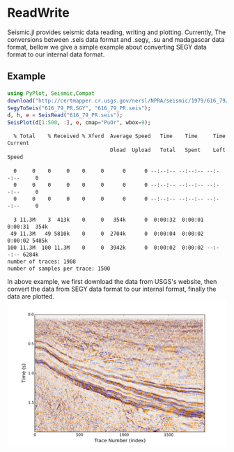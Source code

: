 
<a id='ReadWrite-1'></a>

# ReadWrite


Seismic.jl provides seismic data reading, writing and plotting. Currently, The conversions between .seis data format and .segy, .su and madagascar data format, bellow we give a simple example about converting SEGY data format to our internal data format.


<a id='Example-1'></a>

## Example


```julia
using PyPlot, Seismic,Compat
download("http://certmapper.cr.usgs.gov/nersl/NPRA/seismic/1979/616_79/PROCESSED/616_79_PR.SGY", "616_79_PR.SGY");
SegyToSeis("616_79_PR.SGY", "616_79_PR.seis");
d, h, e = SeisRead("616_79_PR.seis");
SeisPlot(d[1:500, :], e, cmap="PuOr", wbox=9);
```

```
  % Total    % Received % Xferd  Average Speed   Time    Time     Time  Current
                                 Dload  Upload   Total   Spent    Left  Speed

  0     0    0     0    0     0      0      0 --:--:-- --:--:-- --:--:--     0
  0     0    0     0    0     0      0      0 --:--:-- --:--:-- --:--:--     0
  0     0    0     0    0     0      0      0 --:--:-- --:--:-- --:--:--     0

  3 11.3M    3  413k    0     0   354k      0  0:00:32  0:00:01  0:00:31  354k
 49 11.3M   49 5810k    0     0  2704k      0  0:00:04  0:00:02  0:00:02 5485k
100 11.3M  100 11.3M    0     0  3942k      0  0:00:02  0:00:02 --:--:-- 6284k
number of traces: 1908
number of samples per trace: 1500
```


In above example, we first download the data from USGS's website, then convert the data from SEGY data format to our internal format, finally the data are plotted. ![](usgs.svg)

